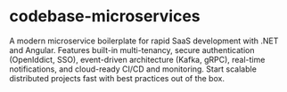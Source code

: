 # codebase-microservices
A modern microservice boilerplate for rapid SaaS development with .NET and Angular. Features built-in multi-tenancy, secure authentication (OpenIddict, SSO), event-driven architecture (Kafka, gRPC), real-time notifications, and cloud-ready CI/CD and monitoring. Start scalable distributed projects fast with best practices out of the box.
